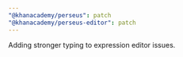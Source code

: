 ```yaml
---
"@khanacademy/perseus": patch
"@khanacademy/perseus-editor": patch
---
```


Adding stronger typing to expression editor issues.

